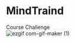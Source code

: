 # MindTraind
Course Challenge
<br/>
![ezgif com-gif-maker (1)](https://user-images.githubusercontent.com/66225450/121586638-41f52280-ca0a-11eb-8f2b-131d4f3a35f7.gif)
